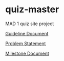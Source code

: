 # quiz-master
MAD 1 quiz site project

[Guideline Document](https://docs.google.com/document/u/2/d/e/2PACX-1vSSi95lpjgp2Dg-c-iQWVYGy0SGnAei_kJ88h90OxkjS8VAkNsqPIe2GfDaM4mlnNuatbgpXegWO2VV/pub)

[Problem Statement](https://docs.google.com/document/d/e/2PACX-1vRlIAS2DdX7vEvlXfCCadSYMZeYalLUEEaE5xiPSPNSfZfg-yRmtyPeX6eQBliwJyxK1lcQIFc7yoYf/pub)

[Milestone Document](https://docs.google.com/document/u/2/d/e/2PACX-1vT1opu2dyxa2IJOKLS875jsI9hkkc7bFvEULZypXfogEBZM2iTVeX6h4OrNkZrnJSxN7T-c8iPIz36R/pub)
